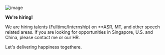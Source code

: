 ![image](https://user-images.githubusercontent.com/28823245/123965109-b3f7d080-d9e6-11eb-8997-88ee719559d1.png)


**We're hiring!**

We are hiring talents (Fulltime/Internship) on **ASR, MT, and other speech related areas. If you are looking for opportunities in Singapore, U.S. and China, please contact me or our HR.  

Let's delivering happiness togethere.


